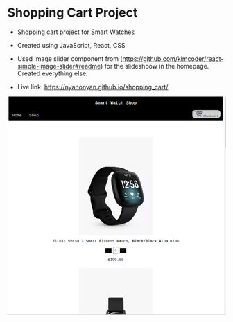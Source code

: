 # Shopping Cart Project

- Shopping cart project for Smart Watches
- Created using JavaScript, React, CSS

- Used Image slider component from (https://github.com/kimcoder/react-simple-image-slider#readme) for the slideshoow in the homepage. Created everything else.

- Live link: https://nyanonyan.github.io/shopping_cart/

<img src="shopping_cart_main.png" width="650">